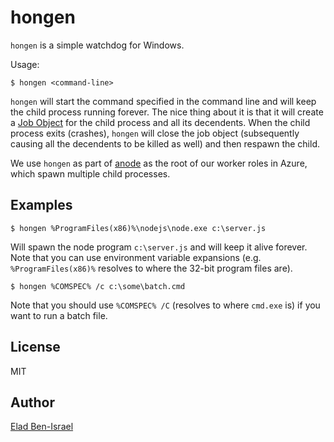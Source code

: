 # hongen

`hongen` is a simple watchdog for Windows.

Usage:

```
$ hongen <command-line>
```

`hongen` will start the command specified in the command line and will keep the child process running forever.
The nice thing about it is that it will create a [Job Object](http://msdn.microsoft.com/en-us/library/windows/desktop/ms684161\(v=vs.85\).aspx)
for the child process and all its decendents. When the child process exits (crashes), `hongen` will close the job 
object (subsequently causing all the decendents to be killed as well) and then respawn the child.

We use `hongen` as part of [anode](http://anodejs.org) as the root of our worker roles in Azure, which spawn multiple
child processes.

## Examples

```
$ hongen %ProgramFiles(x86)%\nodejs\node.exe c:\server.js
```

Will spawn the node program `c:\server.js` and will keep it alive forever.
Note that you can use environment variable expansions (e.g. `%ProgramFiles(x86)%` resolves to where the 32-bit 
program files are).

```
$ hongen %COMSPEC% /c c:\some\batch.cmd
```

Note that you should use `%COMSPEC% /C` (resolves to where `cmd.exe` is) if you want to run a batch file.

## License

MIT

## Author

[Elad Ben-Israel](http://eladb.github.com)

